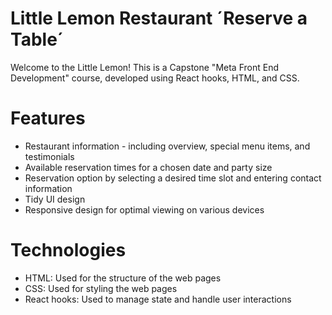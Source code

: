 # Little Lemon Restaurant ´Reserve a Table´

Welcome to the Little Lemon! This is a Capstone "Meta Front End Development" course, developed using React hooks, HTML, and CSS.

# Features
* Restaurant information - including overview, special menu items, and testimonials
* Available reservation times for a chosen date and party size
* Reservation option by selecting a desired time slot and entering contact information
* Tidy UI design
* Responsive design for optimal viewing on various devices

# Technologies
* HTML: Used for the structure of the web pages
* CSS: Used for styling the web pages
* React hooks: Used to manage state and handle user interactions
